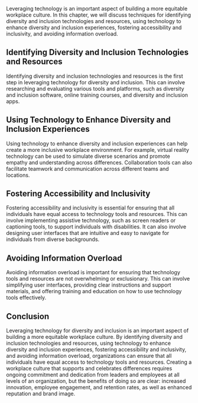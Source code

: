 
Leveraging technology is an important aspect of building a more equitable workplace culture. In this chapter, we will discuss techniques for identifying diversity and inclusion technologies and resources, using technology to enhance diversity and inclusion experiences, fostering accessibility and inclusivity, and avoiding information overload.

Identifying Diversity and Inclusion Technologies and Resources
--------------------------------------------------------------

Identifying diversity and inclusion technologies and resources is the first step in leveraging technology for diversity and inclusion. This can involve researching and evaluating various tools and platforms, such as diversity and inclusion software, online training courses, and diversity and inclusion apps.

Using Technology to Enhance Diversity and Inclusion Experiences
---------------------------------------------------------------

Using technology to enhance diversity and inclusion experiences can help create a more inclusive workplace environment. For example, virtual reality technology can be used to simulate diverse scenarios and promote empathy and understanding across differences. Collaboration tools can also facilitate teamwork and communication across different teams and locations.

Fostering Accessibility and Inclusivity
---------------------------------------

Fostering accessibility and inclusivity is essential for ensuring that all individuals have equal access to technology tools and resources. This can involve implementing assistive technology, such as screen readers or captioning tools, to support individuals with disabilities. It can also involve designing user interfaces that are intuitive and easy to navigate for individuals from diverse backgrounds.

Avoiding Information Overload
-----------------------------

Avoiding information overload is important for ensuring that technology tools and resources are not overwhelming or exclusionary. This can involve simplifying user interfaces, providing clear instructions and support materials, and offering training and education on how to use technology tools effectively.

Conclusion
----------

Leveraging technology for diversity and inclusion is an important aspect of building a more equitable workplace culture. By identifying diversity and inclusion technologies and resources, using technology to enhance diversity and inclusion experiences, fostering accessibility and inclusivity, and avoiding information overload, organizations can ensure that all individuals have equal access to technology tools and resources. Creating a workplace culture that supports and celebrates differences requires ongoing commitment and dedication from leaders and employees at all levels of an organization, but the benefits of doing so are clear: increased innovation, employee engagement, and retention rates, as well as enhanced reputation and brand image.
